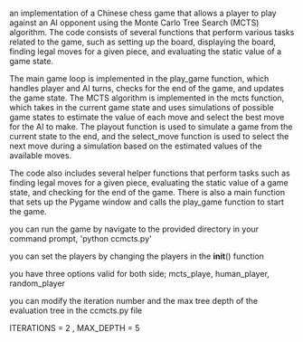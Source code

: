 an implementation of a Chinese chess game that allows a player to play against an AI opponent using the Monte Carlo Tree Search (MCTS) algorithm. The code consists of several functions that perform various tasks related to the game, such as setting up the board, displaying the board, finding legal moves for a given piece, and evaluating the static value of a game state.

The main game loop is implemented in the play_game function, which handles player and AI turns, checks for the end of the game, and updates the game state. The MCTS algorithm is implemented in the mcts function, which takes in the current game state and uses simulations of possible game states to estimate the value of each move and select the best move for the AI to make. The playout function is used to simulate a game from the current state to the end, and the select_move function is used to select the next move during a simulation based on the estimated values of the available moves.

The code also includes several helper functions that perform tasks such as finding legal moves for a given piece, evaluating the static value of a game state, and checking for the end of the game. There is also a main function that sets up the Pygame window and calls the play_game function to start the game.

you can run the game by navigate to the provided directory in your command prompt, 'python ccmcts.py'

you can set the players by changing the players in the __init__() function 

you have three options valid for both side; mcts_playe, human_player, random_player

you can modify the iteration number and the max tree depth of the evaluation tree in the ccmcts.py file

ITERATIONS = 2 , MAX_DEPTH = 5